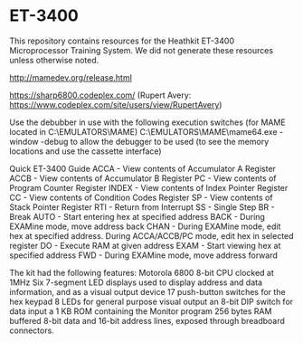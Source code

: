 # ET-3400

This repository contains resources for the Heathkit ET-3400 Microprocessor Training System.  We did not generate these resources unless otherwise noted.  

http://mamedev.org/release.html

https://sharp6800.codeplex.com/ (Rupert Avery: https://www.codeplex.com/site/users/view/RupertAvery)

Use the debubber in use with the following execution switches (for MAME located in C:\EMULATORS\MAME\) C:\EMULATORS\MAME\mame64.exe -window -debug to allow the debugger to be used (to see the memory locations and use the cassette interface)




Quick ET-3400 Guide
ACCA - View contents of Accumulator A Register
ACCB - View contents of Accumulator B Register
PC - View contents of Program Counter Register
INDEX - View contents of Index Pointer Register
CC - View contents of Condition Codes Register
SP - View contents of Stack Pointer Register
RTI - Return from Interrupt
SS - Single Step
BR - Break
AUTO - Start entering hex at specified address
BACK - During EXAMine mode, move address back
CHAN - During EXAMine mode, edit hex at specified address. During ACCA/ACCB/PC mode, edit hex in selected register
DO - Execute RAM at given address
EXAM - Start viewing hex at specified address
FWD - During EXAMine mode, move address forward


The kit had the following features:
Motorola 6800 8-bit CPU clocked at 1MHz
Six 7-segment LED displays used to display address and data information, and as a visual output device
17 push-button switches for the hex keypad
8 LEDs for general purpose visual output
an 8-bit DIP switch for data input
a 1 KB ROM containing the Monitor program
256 bytes RAM
buffered 8-bit data and 16-bit address lines, exposed through breadboard connectors.

